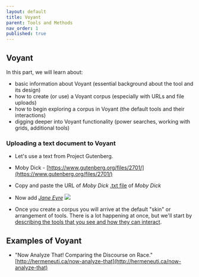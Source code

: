 ```yaml
---
layout: default
title: Voyant
parent: Tools and Methods
nav_order: 1
published: true
---
```

## Voyant

In this part, we will learn about:

- basic information about Voyant (essential background about the tool and its design)
- how to create (or use) a Voyant corpus (especially with URLs and file uploads)
- how to begin exploring a corpus in Voyant (the default tools and their interactions)
- digging deeper into Voyant functionality (power searches, working with grids, additional tools)

### Uploading a text document to Voyant

- Let's use a text from Project Gutenberg.  
- Moby Dick - [https://www.gutenberg.org/files/2701/](https://www.gutenberg.org/files/2701/)
- Copy and paste the URL of _Moby Dick_ [.txt file](https://www.gutenberg.org/files/2701/) of _Moby Dick_

- Now add [_Jane Eyre_](https://www.gutenberg.org/files/1260/1260.txt/)
![]({{site.baseurl}}/content/voyant.PNG)

- Once you create a corpus you will arrive at the default "skin" or arrangement of tools. There is a lot happening at once, but we'll start by [describing the tools that you see and how they can interact](https://voyant-tools.org/?corpus=ee5cd6f93a86c993596bffdf88a89cb9).


## Examples of Voyant

- "Now Analyze That! Comparing the Discourse on Race." [http://hermeneuti.ca/now-analyze-that](http://hermeneuti.ca/now-analyze-that)
